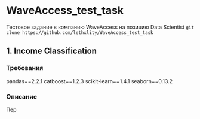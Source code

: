 # WaveAccess_test_task
Тестовое задание в компанию WaveAccess на позицию Data Scientist
```git clone https://github.com/lethxlity/WaveAccess_test_task```
## 1. Income Classification
### Требования
pandas==2.2.1
catboost==1.2.3
scikit-learn==1.4.1
seaborn==0.13.2
### Описание
Пер
